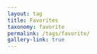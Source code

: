 ```yaml
---
layout: tag
title: Favorites
taxonomy: favorite
permalink: /tags/favorite/
gallery-link: true
---
```

